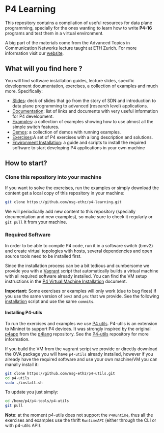 # P4 Learning

This repository contains a compilation of useful resources for data plane programming, specially
for the ones wanting to learn how to write **P4-16** programs and test them in a virtual environment.

A big part of the materials come from the Advanced Topics in Communication Networks lecture taught
at ETH Zurich. For more information visit our [website](https://adv-net.ethz.ch/).

## What will you find here ?

You will find software installation guides, lecture slides, specific development documentation, exercises,
a collection of examples and much more. Specifically:

* [Slides](./slides): deck of slides that go from the story of SDN and introduction to data plane programming to advanced (research level) applications.
* [Documentation](./documentation): list of links and documents with very useful information for P4 development.
* [Examples](./examples): a collection of examples showing how to use almost all the simple switch features.
* [Demos](./demos): a collection of demos with running examples.
* [Exercises](./exercises):A set of P4 exercises with a long description and solutions.
* [Environment Installation](./vm): a guide and scripts to install the required software to start developing P4 applications
in your own machine

## How to start?

### Clone this repository into your machine

If you want to solve the exercises, run the examples or simply download the content get a local copy of this repository in your machine:

```bash
git clone https://github.com/nsg-ethz/p4-learning.git
```

We will periodically add new content to this repository (specially documentation and new examples), so make sure to check it regularly or
`git pull` it from your machine.

### Required Software

In order to be able to compile P4 code, run it in a software switch (bmv2) and
create virtual topologies with hosts, several dependencies and open source tools
need to be installed first.

Since the installation process can be a bit
tedious and cumbersome we provide you with a [Vagrant](https://www.vagrantup.com/intro/index.html)
script that automatically builds a virtual machine with all required software already installed. You can find the VM setup
instructions in the [P4 Virtual Machine Installation](vm/README.md) document.

**Important:** Some exercises or examples will only work (due to bug fixes) if you use the same
version of `bmv2` and `p4c` that we provide. See the following [installation](./vm/bin/install-p4-tools.sh) script and use the
same `commits`.

#### Installing P4-utils

To run the exercises and examples we use [P4 utils](https://github.com/nsg-ethz/p4-utils). P4-utils is an extension to Mininet to support P4 devices.
It was strongly inspired by the original [p4app](https://github.com/p4lang/p4app) from the [p4lang](https://github.com/p4lang) repository.
See the [P4-utils](https://github.com/nsg-ethz/p4-utils) repository for more information.

If you build the VM from the vagrant script we provide or directly download the OVA package you will have `p4-utils` already installed, however
if you already have the required software and use your own machine/VM you can manally install it:

```bash
git clone https://github.com/nsg-ethz/p4-utils.git
cd p4-utils
sudo ./install.sh
```

To update you just simply:

```bash
cd /home/p4/p4-tools/p4-utils
git pull
```

**Note:** at the moment p4-utils does not support the `P4Runtime`, thus all the exercises and examples use the thrift `RuntimeAPI`
(either through the CLI or with p4-utils API).